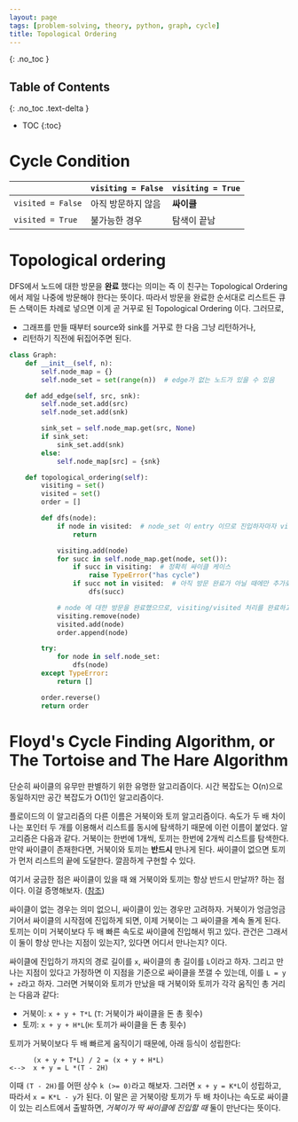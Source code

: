 ```yaml
---
layout: page
tags: [problem-solving, theory, python, graph, cycle]
title: Topological Ordering
---
```


{: .no_toc }
## Table of Contents
{: .no_toc .text-delta }
- TOC
{:toc}

# Cycle Condition

| | `visiting = False` | `visiting = True` |
| --- | --- | --- |
| `visited = False` | 아직 방문하지 않음 | **싸이클** |
| `visited = True` | 불가능한 경우 | 탐색이 끝남 |

# Topological ordering
 DFS에서 노드에 대한 방문을 **완료** 했다는 의미는 즉 이 친구는
 Topological Ordering 에서 제일 나중에 방문해야 한다는 뜻이다. 따라서
 방문을 완료한 순서대로 리스트든 큐든 스택이든 차례로 넣으면 이게 곧
 거꾸로 된 Topological Ordering 이다. 그러므로,
  - 그래프를 만들 때부터 source와 sink를 거꾸로 한 다음 그냥 리턴하거나,
  - 리턴하기 직전에 뒤집어주면 된다.

``` python
class Graph:
    def __init__(self, n):
        self.node_map = {}
        self.node_set = set(range(n))  # edge가 없는 노드가 있을 수 있음

    def add_edge(self, src, snk):
        self.node_set.add(src)
        self.node_set.add(snk)

        sink_set = self.node_map.get(src, None)
        if sink_set:
            sink_set.add(snk)
        else:
            self.node_map[src] = {snk}

    def topological_ordering(self):
        visiting = set()
        visited = set()
        order = []

        def dfs(node):
            if node in visited:  # node_set 이 entry 이므로 진입하자마자 visited 체크를 해줘야 한다.
                return

            visiting.add(node)
            for succ in self.node_map.get(node, set()):
                if succ in visiting:  # 정확히 싸이클 케이스
                    raise TypeError("has cycle")
                if succ not in visited:  # 아직 방문 완료가 아닐 때에만 추가로 탐색한다
                    dfs(succ)

            # node 에 대한 방문을 완료했으므로, visiting/visited 처리를 완료하고 order에 넣는다.
            visiting.remove(node)
            visited.add(node)
            order.append(node)

        try:
            for node in self.node_set:
                dfs(node)
        except TypeError:
            return []

        order.reverse()
        return order
```

# Floyd's Cycle Finding Algorithm, or The Tortoise and The Hare Algorithm
 단순히 싸이클의 유무만 판별하기 위한 유명한 알고리즘이다. 시간
 복잡도는 O(n)으로 동일하지만 공간 복잡도가 O(1)인 알고리즘이다.

 플로이드의 이 알고리즘의 다른 이름은 거북이와 토끼
 알고리즘이다. 속도가 두 배 차이나는 포인터 두 개를 이용해서 리스트를
 동시에 탐색하기 때문에 이런 이름이 붙었다. 알고리즘은 다음과
 같다. 거북이는 한번에 1개씩, 토끼는 한번에 2개씩 리스트를
 탐색한다. 만약 싸이클이 존재한다면, 거북이와 토끼는 **반드시** 만나게
 된다. 싸이클이 없으면 토끼가 먼저 리스트의 끝에 도달한다. 깔끔하게
 구현할 수 있다.

 여기서 궁금한 점은 싸이클이 있을 때 왜 거북이와 토끼는 항상 반드시
 만날까? 하는 점이다. 이걸 증명해보자. ([참조](
 https://www.quora.com/How-do-I-prove-that-the-tortoise-and-hare-in-Floyd-s-cycle-detection-algorithm-definitely-meet-if-a-cycle-exists-How-do-I-determine-the-starting-point-of-a-cycle-in-a-linked-list))

 싸이클이 없는 경우는 의미 없으니, 싸이클이 있는 경우만
 고려하자. 거북이가 엉금엉금 기어서 싸이클의 시작점에 진입하게 되면,
 이제 거북이는 그 싸이클을 계속 돌게 된다. 토끼는 이미 거북이보다 두
 배 빠른 속도로 싸이클에 진입해서 뛰고 있다. 관건은 그래서 이 둘이
 항상 만나는 지점이 있는지?, 있다면 어디서 만나는지? 이다.

 싸이클에 진입하기 까지의 경로 길이를 `x`, 싸이클의 총 길이를
 `L`이라고 하자. 그리고 만나는 지점이 있다고 가정하면 이 지점을
 기준으로 싸이클을 쪼갤 수 있는데, 이를 `L = y + z`라고 하자. 그러면
 거북이와 토끼가 만났을 때 거북이와 토끼가 각각 움직인 총 거리는
 다음과 같다:
 - 거북이: `x + y + T*L` (`T`: 거북이가 싸이클을 돈 총 횟수)
 - 토끼: `x + y + H*L`(`H`: 토끼가 싸이클을 돈 총 횟수)

 토끼가 거북이보다 두 배 빠르게 움직이기 때문에, 아래 등식이 성립한다:

```
      (x + y + T*L) / 2 = (x + y + H*L)
<-->  x + y = L *(T - 2H)
```

 이때 `(T - 2H)`를 어떤 상수 `k (>= 0)`라고 해보자. 그러면 `x + y =
 K*L`이 성립하고, 따라서 `x = K*L - y`가 된다. 이 말은 곧 거북이랑
 토끼가 두 배 차이나는 속도로 싸이클이 있는 리스트에서 출발하면,
 *거북이가 딱 싸이클에 진입할 때* 둘이 만난다는 뜻이다.
